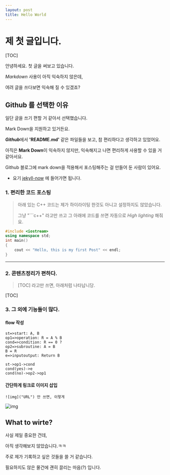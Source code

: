 ```yaml
---
layout: post
title: Hello World
---
```

# 제 첫 글입니다.

[TOC]

안녕하세요. 첫 글을 써보고 있습니다.

*Markdown* 사용이 아직 익숙하지 않은데,

여려 글을 쓰다보면 익숙해 질 수 있겠죠?



## Github 를 선택한 이유

일단 글을 쓰기 편할 거 같아서 선택했습니다.

Mark Down을 지원하고 있거든요. 

***Github***에서 **'README.md'** 같은 파일들을 보고, 참 편리하다고 생각하고 있었어요.

아직은 **Mark Down**이 익숙하지 않지만, 익숙해지고 나면 편리하게 사용할 수 있을 거 같아서요.

Github 블로그에 mark down을 적용해서 포스팅해주는 걸 만들어 둔 사람이 있어요.

- 요기 [jekyll-now](https://github.com/barryclark/jekyll-now) 에 들어가면 됩니다.



### 1. 편리한 코드 포스팅

> 아래 있는 C++ 코드는 제가 하이라이팅 한것도 아니고 설정하지도 않았습니다.
>
> 그냥 "```c++" 라고만 쓰고 그 아래에 코드를 쓰면 자동으로 *High lighting* 해줘요.

```c++
#include <iostream>
using namespace std;
int main()
{
	cout << "Hello, this is my first Post" << endl;
}
```



---



### 2. 콘텐츠정리가 편하다.

>  [TOC] 라고만 쓰면, 아래처럼 나타납니당.

[TOC]

### 3. 그 외에 기능들이 많다.

#### flow 작성

 ```flow
st=>start: A, B
op1=>operation: R = A % B
cond=>condition: R == 0 ?
op2=>subroutine: A = B
B = R
e=>inputoutput: Return B

st->op1->cond
cond(yes)->e
cond(no)->op2->op1
 ```



#### 간단하게 링크로 이미지 삽입

```
![img]("URL") 만 쓰면, 이렇게
```

![img](https://upload.wikimedia.org/wikipedia/commons/4/48/Markdown-mark.svg)



## What to wirte?

사실 제일 중요한 건데, 

아직 생각해보지 않았습니다.ㅋㅋ

주로 제가 기록하고 싶은 것들을 쓸 거 같습니다.

필요하지도 않은 물건에 괜히 끌리는 마음(?) 입니다.



